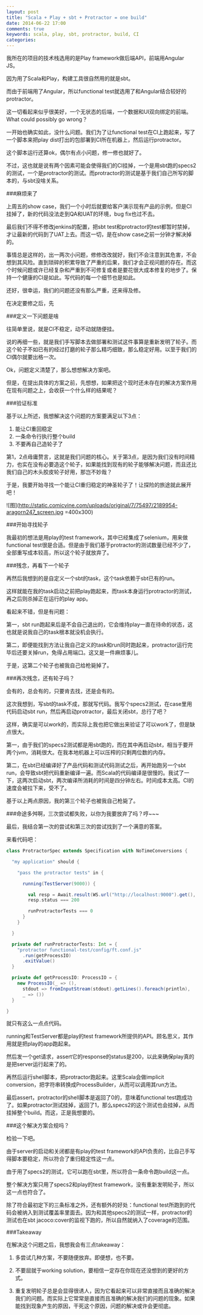 ```yaml
---
layout: post
title: "Scala + Play + sbt + Protractor = one build"
date: 2014-06-22 17:00
comments: true
keywords: scala, play, sbt, protractor, build, CI
categories:
---
```


我所在的项目的技术栈选用的是Play framework做后端API，前端用Angular JS。

因为用了Scala和Play，构建工具很自然用的就是sbt。

而由于前端用了Angular，所以functional test就选用了和Angular结合较好的protractor。

这一切看起来似乎很美好，一个无状态的后端，一个数据和UI双向绑定的前端。What could possibly go wrong？

一开始也确实如此，没什么问题。我们为了让functional test在CI上跑起来，写了一个脚本来把play dist打出的包部署到CI所在机器上，然后运行protractor。

这个脚本运行还算ok，偶尔有点小问题，修一修也就好了。

不过，这也就是说有两个因素可能会使得我们的CI挂掉，一个是用sbt跑的specs2的测试，一个是protractor的测试。而protractor的测试是基于我们自己所写的脚本的，与sbt没啥关系。

###麻烦来了

上周五的show case，我们一个小时后就要给客户演示现有产品的示例，但是CI挂掉了，新的代码没法走到QA和UAT的环境，bug fix也过不去。

最后我们不得不修改jenkins的配置，把sbt test和protractor的test都暂时禁掉，才让最新的代码到了UAT上去。而这一切，是在show case之前一分钟才解决掉的。

事情总是这样的，出一两次小问题，修修改改就好，我们不会注意到其危害，不会想到其风险。直到琐碎的积累导致了严重的后果，我们才会正视问题的存在。而这个时候问题或许已经复杂和严重到不可修复或者是要花很大成本修复的地步了。保持一个健康的CI是如此。写代码的每一个细节也是如此。

还好，很幸运，我们的问题还没有那么严重，还来得及修。

在决定要修之后，先

###定义一下问题是啥

往简单里说，就是CI不稳定，动不动就随便挂。

说的再细一些，就是我们手写脚本去做部署和测试这件事算是重新发明了轮子。而这个轮子不如已有的经过打磨的轮子那么精巧细致，那么稳定好用。以至于我们的CI偶尔就要出格一次。

Ok，问题定义清楚了，那么想想解决方案吧。

但是，在提出具体的方案之前，先想想，如果把这个现时还未存在的解决方案作用在现有问题之上，会收获一个什么样的结果呢？

###验证标准

基于以上所述，我想解决这个问题的方案要满足以下3点：

1. 能让CI重回稳定
2. 一条命令行执行整个build
3. 不要再自己造轮子了

第1，2点毋庸赘言，这就是我们问题的核心。关于第3点，是因为我们没有时间精力，也实在没有必要造这个轮子，如果能找到现有的轮子能够解决问题，而且还比我们自己的木头胶皮轮子好用，那岂不妙哉？

于是，我要开始寻找一个能让CI重归稳定的神圣轮子了！让探险的旅途就此展开吧！

![图](http://static.comicvine.com/uploads/original/7/75497/2189954-aragorn247_screen.jpg =400x300)

###开始寻找轮子

我最初的想法是用play的test framework，其中已经集成了selenium，用来做functional test很是合适。但是由于我们基于protractor的测试数量已经不少了，全部重写成本较高，所以这个轮子就放弃了。

###残念，再看下一个轮子

再然后我想到的是自定义一个sbt的task，这个task依赖于sbt已有的run。

这样就能在我的task启动之前把play跑起来，而task本身运行protractor的测试，再之后则杀掉正在运行的play app。

看起来不错，但是有问题：

第一，sbt run跑起来后是不会自己退出的，它会维持play一直在待命的状态，这也就是说我自己的task根本就没机会执行。

第二，即便能找到方法让我自己定义的task和run同时跑起来，protractor运行完毕后还要关掉run，免得占用端口。这又是一件麻烦事儿。

于是，这第二个轮子也被我自己给枪毙掉了。

###再次残念，还有轮子吗？

会有的，总会有的，只要肯去找，还是会有的。

这次我想到，写sbt的task不成，那就写代码。我写个specs2测试，在case里用代码启动sbt run，然后再启动protractor，最后关闭sbt，总行了吧？

这样，确实是可以work的，而实际上我也把它做出来验证了可以work了，但是缺点很大。

第一，由于我们的specs2测试都是用sbt跑的，而在其中再启动sbt，相当于要开两个jvm，消耗很大。在我本地机器上可以压榨的只剩两位数的内存。

第二，在sbt已经编译好了产品代码和测试代码测试之后，再开始跑另一个sbt run，会导致sbt把代码重新编译一遍。而Scala的代码编译是很慢的。我试了一下，这两次启动sbt，两次编译所消耗的时间是四分钟左右。时间成本太高。CI的速度会被拉下来，受不了。

基于以上两点原因，我的第三个轮子也被我自己枪毙了。

###命途多舛啊，三次尝试都失败，以你为我要放弃了吗？哼~~~

最后，我结合第一次的尝试和第三次的尝试找到了一个满意的答案。

来看代码吧：

```scala
class ProtractorSpec extends Specification with NoTimeConversions {

  "my application" should {

    "pass the protractor tests" in {

      running(TestServer(9000)) {

        val resp = Await.result(WS.url("http://localhost:9000").get(), 2 seconds)
        resp.status === 200

        runProtractorTests === 0
      }
    }

  }

  private def runProtractorTests: Int = {
    "protractor functional-test/config/ft.conf.js"
      .run(getProcessIO)
      .exitValue()
  }

  private def getProcessIO: ProcessIO = {
    new ProcessIO(_ => (),
      stdout => fromInputStream(stdout).getLines().foreach(println),
      _ => ())
  }

}
```

就只有这么一点点代码。

running和TestServer都是play的test framework所提供的API。顾名思义，其作用就是把play的app跑起来。

然后发一个get请求，assert它的response的status是200，以此来确保play真的是把server运行起来了的。

再然后运行shell脚本，把protractor跑起来。这里Scala会做implicit conversion，把字符串转换成ProcessBuilder，从而可以调用其run方法。

最后assert，protractor的shell脚本是返回了0的，意味着functional test跑成功了。如果protractor测试挂掉，返回了1，那么specs2的这个测试也会挂掉，从而挂掉整个build。而这，正是我想要的。

###这个解决方案合规吗？

检验一下吧。

由于server的启动和关闭都是有play的test framework的API负责的，比自己手写得脚本要稳定，所以符合了重归稳定性这一点。

由于用了specs2的测试，它可以跑在sbt里，所以符合一条命令跑build这一点。

整个解决方案只用了specs2和play的test framework，没有重新发明轮子，所以这一点也符合了。

除了符合最初定下的三条标准之外，还有额外的好处：functional test所跑到的代码会被纳入到测试覆盖率里面去。因为和其他specs2的测试一样，protractor的测试也在sbt jacoco:cover的监视下跑的，所以自然就纳入了coverage的范围。

###Takeaway

在解决这个问题之后，我想我会有三点takeaway：

1. 多尝试几种方案，不要随便放弃。即便想，也不要。

2. 不要屈就于working solution，要相信一定存在你现在还没想到的更好的方式。

3. 重复发明轮子总是会显得很诱人，因为它看起来可以非常直接而且准确的解决我们的问题。而实际上它常常是直接而且准确的解决我们的问题的现象。如果能找到现象产生的原因，干死这个原因，问题的解决或许会更彻底。
